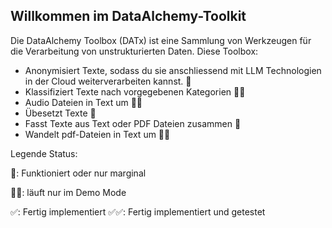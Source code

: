 ## Willkommen im DataAlchemy-Toolkit

Die DataAlchemy Toolbox (DATx) ist eine Sammlung von Werkzeugen für die Verarbeitung von unstrukturierten Daten. Diese Toolbox:
- Anonymisiert Texte, sodass du sie anschliessend mit LLM Technologien in der Cloud weiterverarbeiten kannst. 🚧
- Klassifiziert Texte nach vorgegebenen Kategorien 🚧✅
- Audio Dateien in Text um 🚧✅
- Übesetzt Texte 🚧
- Fasst Texte aus Text oder PDF Dateien zusammen 🚧
- Wandelt pdf-Dateien in Text um 🚧✅

Legende Status:

🚧: Funktioniert oder nur marginal

🚧✅: läuft nur im Demo Mode

✅: Fertig implementiert
✅✅: Fertig implementiert und getestet

